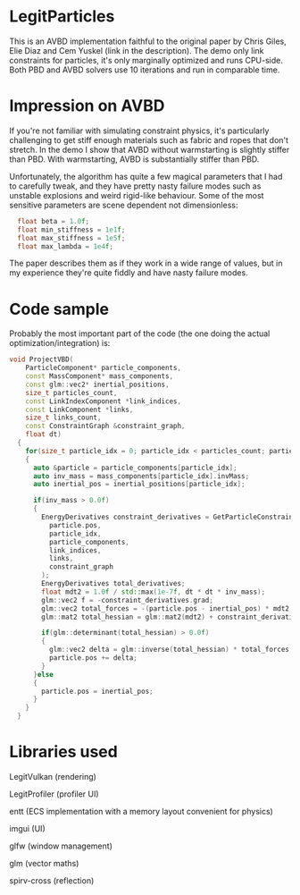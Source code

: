 # LegitParticles

This is an AVBD implementation faithful to the original paper by Chris Giles, Elie Diaz and Cem Yuskel (link in the description). The demo only link constraints for particles, it's only marginally optimized and runs CPU-side. Both PBD and AVBD solvers use 10 iterations and run in comparable time.

# Impression on AVBD


If you're not familiar with simulating constraint physics, it's particularly challenging to get stiff enough materials such as fabric and ropes that don't stretch. In the demo I show that AVBD without warmstarting is slightly stiffer than PBD. With warmstarting, AVBD is substantially stiffer than PBD.


Unfortunately, the algorithm has quite a few magical parameters that I had to carefully tweak, and they have pretty nasty failure modes such as unstable explosions and weird rigid-like behaviour. Some of the most sensitive parameters are scene dependent not dimensionless:
```cpp
  float beta = 1.0f;
  float min_stiffness = 1e1f;
  float max_stiffness = 1e5f;
  float max_lambda = 1e4f;
```
The paper describes them as if they work in a wide range of values, but in my experience they're quite fiddly and have nasty failure modes.

# Code sample
Probably the most important part of the code (the one doing the actual optimization/integration) is:
```cpp
void ProjectVBD(
    ParticleComponent* particle_components,
    const MassComponent* mass_components,
    const glm::vec2* inertial_positions,
    size_t particles_count,
    const LinkIndexComponent *link_indices,
    const LinkComponent *links,
    size_t links_count,
    const ConstraintGraph &constraint_graph,
    float dt)
  {
    for(size_t particle_idx = 0; particle_idx < particles_count; particle_idx++)
    {
      auto &particle = particle_components[particle_idx];
      auto inv_mass = mass_components[particle_idx].invMass;
      auto inertial_pos = inertial_positions[particle_idx];

      if(inv_mass > 0.0f)
      {
        EnergyDerivatives constraint_derivatives = GetParticleConstraintDerivatives(
          particle.pos,
          particle_idx,
          particle_components,
          link_indices,
          links,
          constraint_graph
        );
        EnergyDerivatives total_derivatives;
        float mdt2 = 1.0f / std::max(1e-7f, dt * dt * inv_mass);
        glm::vec2 f = -constraint_derivatives.grad;
        glm::vec2 total_forces = -(particle.pos - inertial_pos) * mdt2 + f;
        glm::mat2 total_hessian = glm::mat2(mdt2) + constraint_derivatives.hessian;

        if(glm::determinant(total_hessian) > 0.0f)
        {
          glm::vec2 delta = glm::inverse(total_hessian) * total_forces;
          particle.pos += delta;
        }
      }else
      {
        particle.pos = inertial_pos;
      }
    }
  }
```

# Libraries used
LegitVulkan (rendering)

LegitProfiler (profiler UI)

entt (ECS implementation with a memory layout convenient for physics)

imgui (UI)

glfw (window management)

glm (vector maths)

spirv-cross (reflection)